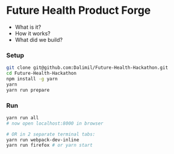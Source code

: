 # Future Health Product Forge

- What is it?
- How it works?
- What did we build?

### Setup

```sh
git clone git@github.com:Dalimil/Future-Health-Hackathon.git
cd Future-Health-Hackathon
npm install -g yarn
yarn
yarn run prepare
```

### Run
```sh
yarn run all
# now open localhost:8000 in browser

# OR in 2 separate terminal tabs:
yarn run webpack-dev-inline
yarn run firefox # or yarn start
```
